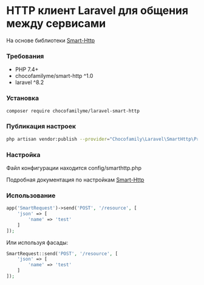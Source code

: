 # HTTP клиент Laravel для общения между сервисами
На основе библиотеки [Smart-Http](https://github.com/chocofamilyme/smart-http)

### Требования
- PHP 7.4+
- chocofamilyme/smart-http ^1.0
- laravel ^8.2

### Установка
```bash
composer require chocofamilyme/laravel-smart-http
```

### Публикация настроек
```bash
php artisan vendor:publish --provider="Chocofamily\Laravel\SmartHttp\Providers\SmartHttpServiceProvider"
```

### Настройка
Файл конфигурации находится config/smarthttp.php

Подробная документация по настройкам [Smart-Http](https://github.com/chocofamilyme/smart-http#%D0%BF%D0%B0%D1%80%D0%BC%D0%B5%D1%82%D1%80%D1%8B-%D0%BA%D0%BE%D1%82%D0%BE%D1%80%D1%8B%D0%B5-%D1%81%D0%BE%D0%B4%D0%B5%D1%80%D0%B6%D0%B8%D1%82-%D0%BE%D0%B1%D1%8A%D0%B5%D0%BA%D1%82-config)

### Использование

```php
app('SmartRequest')->send('POST', '/resource', [
    'json' => [
        'name' => 'test'
    ]   
]);
```

Или используя фасады:

```php
SmartRequest::send('POST', '/resource', [
    'json' => [
        'name' => 'test'
    ]   
]);
```



